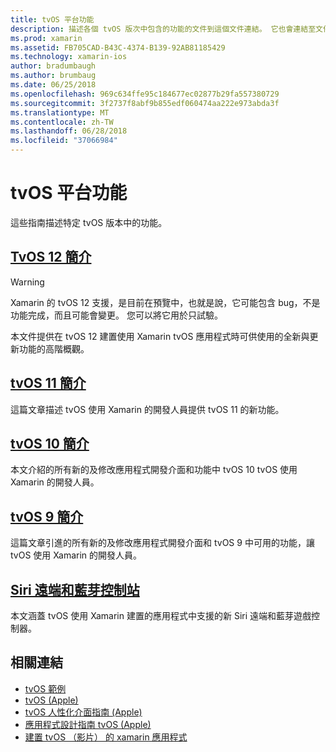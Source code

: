 ```yaml
---
title: tvOS 平台功能
description: 描述各個 tvOS 版次中包含的功能的文件到這個文件連結。 它也會連結至文件描述使用 Siri 遠端和藍芽的控制站。
ms.prod: xamarin
ms.assetid: FB705CAD-B43C-4374-B139-92AB81185429
ms.technology: xamarin-ios
author: bradumbaugh
ms.author: brumbaug
ms.date: 06/25/2018
ms.openlocfilehash: 969c634ffe95c184677ec02877b29fa557380729
ms.sourcegitcommit: 3f2737f8abf9b855edf060474aa222e973abda3f
ms.translationtype: MT
ms.contentlocale: zh-TW
ms.lasthandoff: 06/28/2018
ms.locfileid: "37066984"
---
```

# <a name="tvos-platform-features"></a>tvOS 平台功能

這些指南描述特定 tvOS 版本中的功能。

## <a name="introduction-to-tvos-12iostvosplatformintroduction-to-tvos12indexmd"></a>[TvOS 12 簡介](~/ios/tvos/platform/introduction-to-tvos12/index.md)

> [!WARNING]
> Xamarin 的 tvOS 12 支援，是目前在預覽中，也就是說，它可能包含 bug，不是功能完成，而且可能會變更。
> 您可以將它用於只試驗。

本文件提供在 tvOS 12 建置使用 Xamarin tvOS 應用程式時可供使用的全新與更新功能的高階概觀。

## <a name="introduction-to-tvos-11iostvosplatformintroduction-to-tvos11md"></a>[tvOS 11 簡介](~/ios/tvos/platform/introduction-to-tvos11.md)

這篇文章描述 tvOS 使用 Xamarin 的開發人員提供 tvOS 11 的新功能。

## <a name="introduction-to-tvos-10iostvosplatformintroduction-to-tvos10indexmd"></a>[tvOS 10 簡介](~/ios/tvos/platform/introduction-to-tvos10/index.md)

本文介紹的所有新的及修改應用程式開發介面和功能中 tvOS 10 tvOS 使用 Xamarin 的開發人員。

## <a name="introduction-to-tvos-9iostvosplatformtvos9md"></a>[tvOS 9 簡介](~/ios/tvos/platform/tvos9.md)

這篇文章引進的所有新的及修改應用程式開發介面和 tvOS 9 中可用的功能，讓 tvOS 使用 Xamarin 的開發人員。

## <a name="siri-remote-and-bluetooth-controllersiostvosplatformremote-bluetoothmd"></a>[Siri 遠端和藍芽控制站](~/ios/tvos/platform/remote-bluetooth.md)

本文涵蓋 tvOS 使用 Xamarin 建置的應用程式中支援的新 Siri 遠端和藍芽遊戲控制器。

## <a name="related-links"></a>相關連結

- [tvOS 範例](https://developer.xamarin.com/samples/tvos/all/)
- [tvOS (Apple)](https://developer.apple.com/tvos/)
- [tvOS 人性化介面指南 (Apple)](https://developer.apple.com/tvos/human-interface-guidelines/)
- [應用程式設計指南 tvOS (Apple)](https://developer.apple.com/library/prerelease/tvos/documentation/General/Conceptual/AppleTV_PG/)
- [建置 tvOS （影片） 的 xamarin 應用程式](https://university.xamarin.com/lightninglectures/tvos-with-xamarin)
